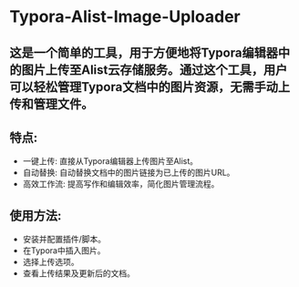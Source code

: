 # Typora-Alist-Image-Uploader
## 这是一个简单的工具，用于方便地将Typora编辑器中的图片上传至Alist云存储服务。通过这个工具，用户可以轻松管理Typora文档中的图片资源，无需手动上传和管理文件。

## 特点:
- 一键上传: 直接从Typora编辑器上传图片至Alist。
- 自动替换: 自动替换文档中的图片链接为已上传的图片URL。
- 高效工作流: 提高写作和编辑效率，简化图片管理流程。
## 使用方法:
- 安装并配置插件/脚本。
- 在Typora中插入图片。
- 选择上传选项。
- 查看上传结果及更新后的文档。
